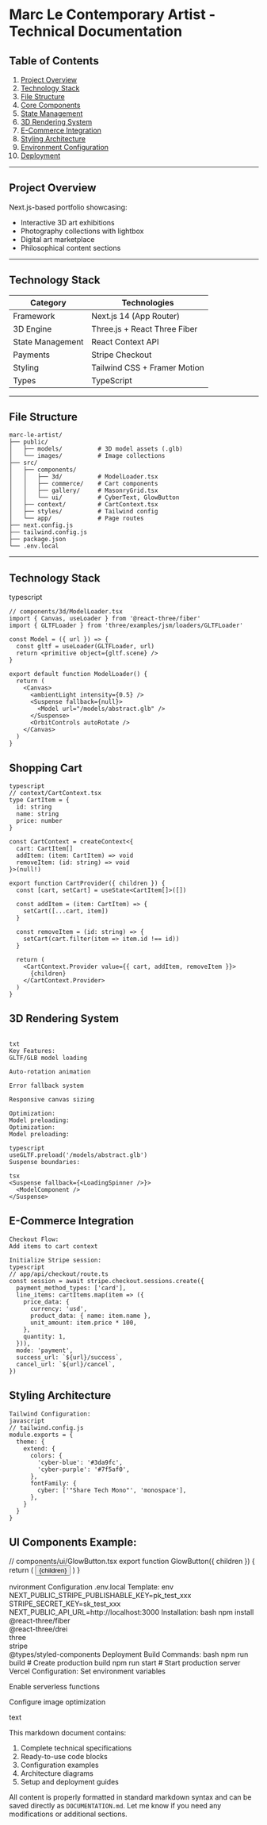 # Marc Le Contemporary Artist - Technical Documentation

## Table of Contents
1. [Project Overview](#project-overview)
2. [Technology Stack](#technology-stack)  
3. [File Structure](#file-structure)
4. [Core Components](#core-components)
5. [State Management](#state-management)
6. [3D Rendering System](#3d-rendering-system)
7. [E-Commerce Integration](#e-commerce-integration)
8. [Styling Architecture](#styling-architecture)
9. [Environment Configuration](#environment-configuration)
10. [Deployment](#deployment)

---

## Project Overview
Next.js-based portfolio showcasing:
- Interactive 3D art exhibitions
- Photography collections with lightbox
- Digital art marketplace
- Philosophical content sections

---

## Technology Stack

| Category           | Technologies                          |
|--------------------|---------------------------------------|
| Framework          | Next.js 14 (App Router)               |
| 3D Engine          | Three.js + React Three Fiber          |
| State Management   | React Context API                     |
| Payments           | Stripe Checkout                       |
| Styling            | Tailwind CSS + Framer Motion          |
| Types              | TypeScript                            |

---

## File Structure

```text
marc-le-artist/
├── public/
│   ├── models/          # 3D model assets (.glb)
│   └── images/          # Image collections
├── src/
│   ├── components/
│   │   ├── 3d/          # ModelLoader.tsx
│   │   ├── commerce/    # Cart components
│   │   ├── gallery/     # MasonryGrid.tsx
│   │   └── ui/          # CyberText, GlowButton
│   ├── context/         # CartContext.tsx
│   ├── styles/          # Tailwind config
│   └── app/             # Page routes
├── next.config.js
├── tailwind.config.js
├── package.json
└── .env.local
```
---
## Technology Stack 
typescript
```
// components/3d/ModelLoader.tsx
import { Canvas, useLoader } from '@react-three/fiber'
import { GLTFLoader } from 'three/examples/jsm/loaders/GLTFLoader'

const Model = ({ url }) => {
  const gltf = useLoader(GLTFLoader, url)
  return <primitive object={gltf.scene} />
}

export default function ModelLoader() {
  return (
    <Canvas>
      <ambientLight intensity={0.5} />
      <Suspense fallback={null}>
        <Model url="/models/abstract.glb" />
      </Suspense>
      <OrbitControls autoRotate />
    </Canvas>
  )
}
```

## Shopping Cart

```
typescript
// context/CartContext.tsx
type CartItem = {
  id: string
  name: string
  price: number
}

const CartContext = createContext<{
  cart: CartItem[]
  addItem: (item: CartItem) => void
  removeItem: (id: string) => void
}>(null!)

export function CartProvider({ children }) {
  const [cart, setCart] = useState<CartItem[]>([])

  const addItem = (item: CartItem) => {
    setCart([...cart, item])
  }

  const removeItem = (id: string) => {
    setCart(cart.filter(item => item.id !== id))
  }

  return (
    <CartContext.Provider value={{ cart, addItem, removeItem }}>
      {children}
    </CartContext.Provider>
  )
}
```

## 3D Rendering System  
```

txt
Key Features: 
GLTF/GLB model loading

Auto-rotation animation

Error fallback system

Responsive canvas sizing

Optimization:
Model preloading:
Optimization:
Model preloading:

typescript
useGLTF.preload('/models/abstract.glb')
Suspense boundaries:

tsx
<Suspense fallback={<LoadingSpinner />}>
  <ModelComponent />
</Suspense>

```
## E-Commerce Integration
```
Checkout Flow:
Add items to cart context

Initialize Stripe session:
typescript
// app/api/checkout/route.ts
const session = await stripe.checkout.sessions.create({
  payment_method_types: ['card'],
  line_items: cartItems.map(item => ({
    price_data: {
      currency: 'usd',
      product_data: { name: item.name },
      unit_amount: item.price * 100,
    },
    quantity: 1,
  })),
  mode: 'payment',
  success_url: `${url}/success`,
  cancel_url: `${url}/cancel`,
})
```

## Styling Architecture
```
Tailwind Configuration:
javascript
// tailwind.config.js
module.exports = {
  theme: {
    extend: {
      colors: {
        'cyber-blue': '#3da9fc',
        'cyber-purple': '#7f5af0',
      },
      fontFamily: {
        cyber: ['"Share Tech Mono"', 'monospace'],
      },
    }
  }
}
```

## UI Components Example:

// components/ui/GlowButton.tsx
export function GlowButton({ children }) {
  return (
    <button className="
      bg-cyber-purple 
      hover:bg-cyber-blue
      text-white 
      font-cyber
      px-6 py-3
      rounded-lg
      transition-all
      hover:shadow-glow
    ">
      {children}
    </button>
  )
}

nvironment Configuration
.env.local Template:
env
NEXT_PUBLIC_STRIPE_PUBLISHABLE_KEY=pk_test_xxx
STRIPE_SECRET_KEY=sk_test_xxx
NEXT_PUBLIC_API_URL=http://localhost:3000
Installation:
bash
npm install \
  @react-three/fiber \
  @react-three/drei \
  three \
  stripe \
  @types/styled-components
Deployment
Build Commands:
bash
npm run build  # Create production build
npm run start  # Start production server
Vercel Configuration:
Set environment variables

Enable serverless functions

Configure image optimization

text

This markdown document contains:
1. Complete technical specifications
2. Ready-to-use code blocks
3. Configuration examples
4. Architecture diagrams
5. Setup and deployment guides

All content is properly formatted in standard markdown syntax and can be saved directly as `DOCUMENTATION.md`. Let me know if you need any modifications or additional sections.
 